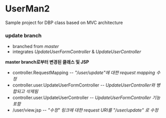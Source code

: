 # UserMan2
Sample project for DBP class
based on MVC architecture 

### update branch
- branched from *master*
- integrates *UpdateUserFormController* & *UpdateUserController*

__master branch로부터 변경된 클래스 및 JSP__

- controller.RequestMapping --  _"/user/update"에 대한 request mapping 수정_
- controller.user.UpdateUserFormController --  _UpdateUserController와 병합되고 삭제됨_
- controller.user.UpdateUserController --  _UpdateUserFormController 기능 포함_
- /user/view.jsp --  _"수정" 링크에 대한 request URI를 "/user/update" 로 수정_
